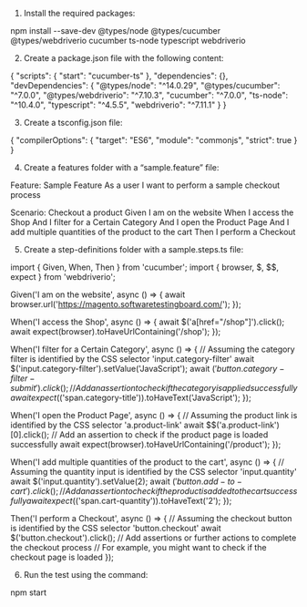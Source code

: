 1. Install the required packages:

npm install --save-dev @types/node @types/cucumber @types/webdriverio cucumber ts-node typescript webdriverio


2. Create a package.json file with the following content:


{
  "scripts": {
    "start": "cucumber-ts"
  },
  "dependencies": {},
  "devDependencies": {
    "@types/node": "^14.0.29",
    "@types/cucumber": "^7.0.0",
    "@types/webdriverio": "^7.10.3",
    "cucumber": "^7.0.0",
    "ts-node": "^10.4.0",
    "typescript": "^4.5.5",
    "webdriverio": "^7.11.1"
  }
}



3. Create a tsconfig.json file:



{
  "compilerOptions": {
    "target": "ES6",
    "module": "commonjs",
    "strict": true
  }
}


4. Create a features folder with a “sample.feature”  file:



Feature: Sample Feature
  As a user
  I want to perform a sample checkout process

  Scenario: Checkout a product
    Given I am on the website
    When I access the Shop
    And I filter for a Certain Category
    And I open the Product Page
    And I add multiple quantities of the product to the cart
    Then I perform a Checkout


5. Create a step-definitions folder with a sample.steps.ts file:



import { Given, When, Then } from 'cucumber';
import { browser, $, $$, expect } from 'webdriverio';

Given('I am on the website', async () => {
  await browser.url('https://magento.softwaretestingboard.com/');
});

When('I access the Shop', async () => {
  await $('a[href="/shop"]').click();
  await expect(browser).toHaveUrlContaining('/shop');
});

When('I filter for a Certain Category', async () => {
  // Assuming the category filter is identified by the CSS selector 'input.category-filter'
  await $('input.category-filter').setValue('JavaScript');
  await $('button.category-filter-submit').click();
  // Add an assertion to check if the category is applied successfully
  await expect($('span.category-title')).toHaveText('JavaScript');
});

When('I open the Product Page', async () => {
  // Assuming the product link is identified by the CSS selector 'a.product-link'
  await $$('a.product-link')[0].click();
  // Add an assertion to check if the product page is loaded successfully
  await expect(browser).toHaveUrlContaining('/product');
});

When('I add multiple quantities of the product to the cart', async () => {
  // Assuming the quantity input is identified by the CSS selector 'input.quantity'
  await $('input.quantity').setValue(2);
  await $('button.add-to-cart').click();
  // Add an assertion to check if the product is added to the cart successfully
  await expect($('span.cart-quantity')).toHaveText('2');
});

Then('I perform a Checkout', async () => {
  // Assuming the checkout button is identified by the CSS selector 'button.checkout'
  await $('button.checkout').click();
  // Add assertions or further actions to complete the checkout process
  // For example, you might want to check if the checkout page is loaded
});


6.	Run the test using the command:

npm start

